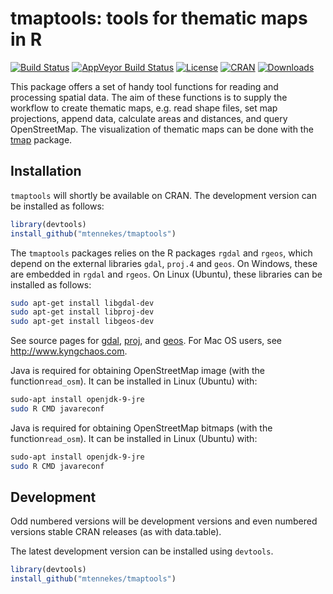 tmaptools: tools for thematic maps in R
===

[![Build Status](https://travis-ci.org/mtennekes/tmaptools.png?branch=master)](https://travis-ci.org/mtennekes/tmaptools)
[![AppVeyor Build Status](https://ci.appveyor.com/api/projects/status/github/mtennekes/tmaptools?branch=master&svg=true)](https://ci.appveyor.com/project/mtennekes/tmaptools)<!---[![Coverage Status](https://img.shields.io/codecov/c/github/mtennekes/tmaptools/master.svg)](https://codecov.io/github/mtennekes/tmaptools?branch=master)--->
[![License](https://img.shields.io/badge/License-GPL%20v3-brightgreen.svg?style=flat)](http://www.gnu.org/licenses/gpl-3.0.html) 
[![CRAN](http://www.r-pkg.org/badges/version/tmap)](https://cran.r-project.org/package=tmaptools) 
[![Downloads](http://cranlogs.r-pkg.org/badges/tmaptools?color=brightgreen)](http://www.r-pkg.org/pkg/tmaptools)

This package offers a set of handy tool functions for reading and processing spatial data. The aim of these functions is to supply the workflow to create thematic maps, e.g. read shape files, set map projections, append data, calculate areas and distances, and query OpenStreetMap. The visualization of thematic maps can be done with the [tmap](https://github.com/mtennekes/tmap) package.

Installation
------------

`tmaptools` will shortly be available on CRAN. The development version can be installed as follows:

```r
library(devtools)
install_github("mtennekes/tmaptools")
```

The `tmaptools` packages relies on the R packages `rgdal` and `rgeos`, which depend on the external libraries `gdal`, `proj.4` and `geos`. On Windows, these are embedded in `rgdal` and `rgeos`. On Linux (Ubuntu), these libraries can be installed as follows:

```bash
sudo apt-get install libgdal-dev
sudo apt-get install libproj-dev
sudo apt-get install libgeos-dev
```

See source pages for [gdal](http://trac.osgeo.org/gdal), [proj](http://trac.osgeo.org/proj), and [geos](http://trac.osgeo.org/geos). For Mac OS users, see http://www.kyngchaos.com.

Java is required for obtaining OpenStreetMap image (with the function`read_osm`). It can be installed in Linux (Ubuntu) with:

```bash
sudo-apt install openjdk-9-jre
sudo R CMD javareconf
```

Java is required for obtaining OpenStreetMap bitmaps (with the function`read_osm`). It can be installed in Linux (Ubuntu) with:

```bash
sudo-apt install openjdk-9-jre
sudo R CMD javareconf
```


Development
------------

Odd numbered versions will be development versions and even numbered versions stable CRAN releases (as with data.table).

The latest development version can be installed using `devtools`.

```r
library(devtools)
install_github("mtennekes/tmaptools")
```
